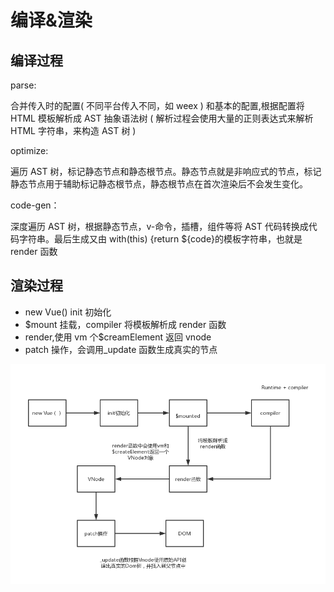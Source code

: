 # 编译&渲染

## 编译过程

parse:

合并传入时的配置( 不同平台传入不同，如 weex ) 和基本的配置,根据配置将 HTML 模板解析成 AST 抽象语法树 ( 解析过程会使用大量的正则表达式来解析 HTML 字符串，来构造 AST 树 )

optimize:

遍历 AST 树，标记静态节点和静态根节点。静态节点就是非响应式的节点，标记静态节点用于辅助标记静态根节点，静态根节点在首次渲染后不会发生变化。

code-gen：

深度遍历 AST 树，根据静态节点，v-命令，插槽，组件等将 AST 代码转换成代码字符串。最后生成又由 with(this) {return ${code}的模板字符串，也就是 render 函数

## 渲染过程

- new Vue() init 初始化
- $mount 挂载，compiler 将模板解析成 render 函数
- render,使用 vm 个$creamElement 返回 vnode
- patch 操作，会调用\_update 函数生成真实的节点

![vue基本渲染过程.png](./img/vue_draw.png)

